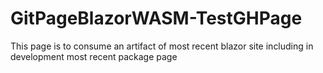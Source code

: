 # GitPageBlazorWASM-TestGHPage
This page is to consume an artifact of most recent blazor site including in development most recent package page
